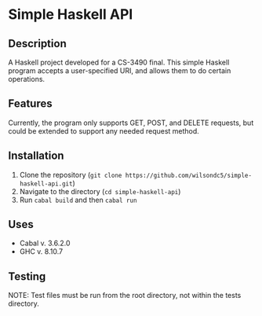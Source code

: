 # Simple Haskell API

## Description

A Haskell project developed for a CS-3490 final. This simple Haskell program accepts a user-specified URI, and allows them to do certain operations.

## Features

Currently, the program only supports GET, POST, and DELETE requests, but could be extended to support any needed request method.

## Installation

1. Clone the repository (`git clone https://github.com/wilsondc5/simple-haskell-api.git`)
2. Navigate to the directory (`cd simple-haskell-api`)
3. Run `cabal build` and then `cabal run`

## Uses

- Cabal v. 3.6.2.0
- GHC v. 8.10.7

## Testing

NOTE: Test files must be run from the root directory, not within the tests directory.
